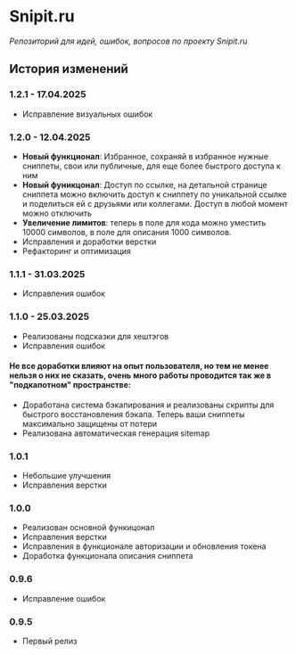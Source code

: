 # Snipit.ru

*Репозиторий для идей, ошибок, вопросов по проекту Snipit.ru*



## История изменений

### 1.2.1 - 17.04.2025

- Исправление визуальных ошибок

### 1.2.0 - 12.04.2025

- **Новый функционал**: Избранное, сохраняй в избранное нужные сниппеты, свои или публичные, для еще более быстрого доступа к ним
- **Новый фуникцонал**: Доступ по ссылке, на детальной странице сниппета можно включить доступ к сниппету по уникальной ссылке и поделиться ей с друзьями или коллегами. Доступ в любой момент можно отключить
- **Увеличение лимитов**: теперь в поле для кода можно уместить 10000 символов, в поле для описания 1000 символов.
- Исправления и доработки верстки
- Рефакторинг и оптимизация

### 1.1.1 - 31.03.2025

- Исправления ошибок

### 1.1.0 - 25.03.2025

- Реализованы подсказки для хештэгов
- Исправления ошибок
#### Не все доработки влияют на опыт пользователя, но тем не менее нельзя о них не сказать, очень много работы проводится так же в "подкапотном" пространстве:
- Доработана система бэкапирования и реализованы скрипты для быстрого восстановления бэкапа. Теперь ваши сниппеты максимально защищены от потери
- Реализована автоматическая генерация sitemap

### 1.0.1
- Небольшие улучшения
- Исправления верстки

### 1.0.0
- Реализован основной функицонал
- Исправления верстки
- Исправления в функционале авторизации и обновления токена
- Доработка функционала описания сниппета 

### 0.9.6
- Исправление ошибок

### 0.9.5
- Первый релиз
